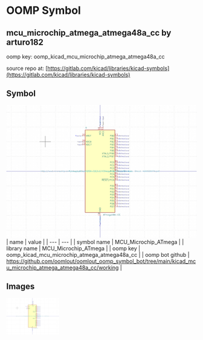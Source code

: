 # OOMP Symbol  
## mcu_microchip_atmega_atmega48a_cc  by arturo182  
  
oomp key: oomp_kicad_mcu_microchip_atmega_atmega48a_cc  
  
source repo at: [https://gitlab.com/kicad/libraries/kicad-symbols](https://gitlab.com/kicad/libraries/kicad-symbols)  
## Symbol  
  
[![working.png](working_600.png)](working.png)  
| name | value | 
| --- | --- | 
| symbol name | MCU_Microchip_ATmega | 
| library name | MCU_Microchip_ATmega | 
| oomp key | oomp_kicad_mcu_microchip_atmega_atmega48a_cc | 
| oomp bot github | https://github.com/oomlout/oomlout_oomp_symbol_bot/tree/main/kicad_mcu_microchip_atmega_atmega48a_cc/working | 
## Images  
  
[![working.png](working_140.png)](working.png)  
